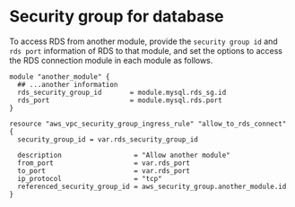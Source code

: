 # Security group for database
To access RDS from another module, provide the `security group id` and `rds port` information of RDS to that module, and set the options to access the RDS connection module in each module as follows.

```hcl
module "another_module" {
  ## ...another information
  rds_security_group_id       = module.mysql.rds_sg.id
  rds_port                    = module.mysql.rds.port
}

resource "aws_vpc_security_group_ingress_rule" "allow_to_rds_connect" {
  security_group_id = var.rds_security_group_id

  description                  = "Allow another module"
  from_port                    = var.rds_port
  to_port                      = var.rds_port
  ip_protocol                  = "tcp"
  referenced_security_group_id = aws_security_group.another_module.id
}

```
